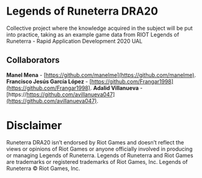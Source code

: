 # Legends of Runeterra DRA20
Collective project where the knowledge acquired in the subject will be put into practice, taking as an example game data from RIOT Legends of Runeterra - Rapid Application Development 2020 UAL

## Collaborators

**Manel Mena** -  [https://github.com/manelme](https://github.com/manelme).
**Francisco Jesús García López** -  [https://github.com/Frangar1998](https://github.com/Frangar1998).
**Adalid Villanueva** - [https://https://github.com/avillanueva047](https://github.com/avillanueva047).

# Disclaimer

Runeterra DRA20 isn’t endorsed by Riot Games and doesn’t reflect the views or opinions of Riot Games or anyone officially involved in producing or managing Legends of Runeterra. Legends of Runeterra and Riot Games are trademarks or registered trademarks of Riot Games, Inc. Legends of Runeterra © Riot Games, Inc.
